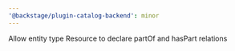 ```yaml
---
'@backstage/plugin-catalog-backend': minor
---
```


Allow entity type Resource to declare partOf and hasPart relations
